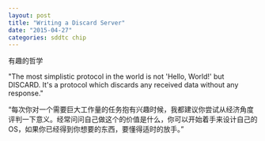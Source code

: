 ```yaml
---
layout: post
title: "Writing a Discard Server"
date: "2015-04-27"
categories: sddtc chip
---
```


有趣的哲学    

"The most simplistic protocol in the world is not 'Hello, World!' but DISCARD. It's a protocol which discards any received data without any response."  

“每次你对一个需要巨大工作量的任务抱有兴趣时候，我都建议你尝试从经济角度评判一下意义。经常问问自己做这个的价值是什么，你可以开始着手来设计自己的OS，如果你已经得到你想要的东西，要懂得适时的放手。”  
